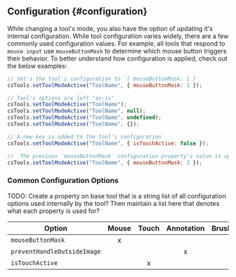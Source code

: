 ## Configuration {#configuration}

While changing a tool's mode, you also have the option of updating it's internal configuration. While tool configuration varies widely, there are a few commonly used configuration values. For example, all tools that respond to `mouse input` use `mouseButtonMask` to determine which mouse button triggers their behavior. To better understand how configuration is applied, check out the below examples:

```js
// Set's the tool's configuration to `{ mouseButtonMask: 1 }`
csTools.setToolModeActive("ToolName", { mouseButtonMask: 1 });

// Tool's options are left "as-is"
csTools.setToolModeActive("ToolName");
csTools.setToolModeActive("ToolName", null);
csTools.setToolModeActive("ToolName", undefined);
csTools.setToolModeActive("ToolName", {});

// A new key is added to the tool's configuration
csTools.setToolModeActive("ToolName", { isTouchActive: false });

//  The previous `mouseButtonMask` configuration property's value is updated to `2`
csTools.setToolModeActive("ToolName", { mouseButtonMask: 2 });
```

### Common Configuration Options

TODO: Create a property on base tool that is a string list of all configuration options used internally by the tool? Then maintain a list here that denotes what each property is used for?

| Option                      | Mouse | Touch | Annotation | Brush |
| --------------------------- | :---: | :---: | :--------: | :---: |
| `mouseButtonMask`           |   x   |       |            |       |
| `preventHandleOutsideImage` |       |       |     x      |       |
| `isTouchActive`             |       |   x   |            |       |
